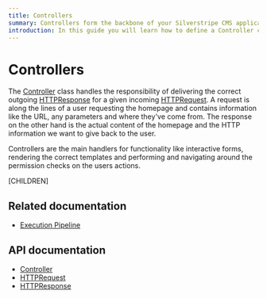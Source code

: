 ```yaml
---
title: Controllers
summary: Controllers form the backbone of your Silverstripe CMS application. They handle routing URLs to your templates.
introduction: In this guide you will learn how to define a Controller class and how they fit into the Silverstripe CMS response and request cycle.
---
```


# Controllers

The [Controller](api:SilverStripe\Control\Controller) class handles the responsibility of delivering the correct outgoing [HTTPResponse](api:SilverStripe\Control\HTTPResponse) for a
given incoming [HTTPRequest](api:SilverStripe\Control\HTTPRequest). A request is along the lines of a user requesting the homepage and contains
information like the URL, any parameters and where they've come from. The response on the other hand is the actual
content of the homepage and the HTTP information we want to give back to the user.

Controllers are the main handlers for functionality like interactive forms, rendering the correct templates and
performing and navigating around the permission checks on the users actions.

[CHILDREN]

## Related documentation

- [Execution Pipeline](../execution_pipeline)

## API documentation

- [Controller](api:SilverStripe\Control\Controller)
- [HTTPRequest](api:SilverStripe\Control\HTTPRequest)
- [HTTPResponse](api:SilverStripe\Control\HTTPResponse)
